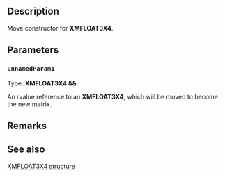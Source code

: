 ## Description

Move constructor for **XMFLOAT3X4**.

## Parameters

### `unnamedParam1`

Type: **XMFLOAT3X4 &&**

An rvalue reference to an **XMFLOAT3X4**, which will be moved to become the new matrix.

## Remarks

## See also

[XMFLOAT3X4 structure](https://learn.microsoft.com/windows/win32/api/directxmath/ns-directxmath-xmfloat3x4)